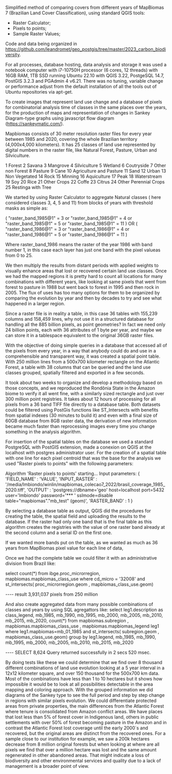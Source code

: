 
Simplified method of comparing covers from different years of MapBiomas 7 (Brazilian Land Cover Classification), using standard QGIS tools:

- Raster Calculator;
- Pixels to points;
- Sample Raster Values;

Code and data being organized in https://github.com/leandromet/geo_postgis/tree/master/2023_carbon_biodiversity.

For all processes, database hosting, data analysis and storage it was used a notebook computer with i7-10750H processor (6 cores, 12 threads) with 16GB RAM, 1TB SSD running Ubuntu 22.10 with QGIS 3.22, PostgeSQL 14.7, PostGIS 3.2.3 and PGAdmin 4 v6.21. There was no tuning, variable change or performance adjust from the default installation of all the tools out of Ubuntu repositories via apt-get.

To create images that represent land use change and a database of pixels for combinatorial analysis time of classes in the same places over the years, for the production of maps and representation of changes in Sankey Diagram-type graphs using javascript flow diagram (https://sankeymatic.com/).

Mapbiomas consists of 30 meter resolution raster files for every year between 1985 and 2020, covering the whole Brazilian territory (4,000x4,000 kilometers). It has 25 classes of land use represented by digital numbers in the raster file, like Natural Forest, Pasture, Urban and Silviculture. 

1			  	Forest
2			  	Savana
3			  	Mangrove
4			  	Silviculture
5			  	Wetland
6			  	Coutryside
7			  	Other non Forest
8			  	Pasture
9			  	Cane
10		 		Agriculture and Pasture
11				Sand
12				Urban
13				Non Vegetated
14				Rock
15				Minning
16				Aquiculture
17				Peak
18				Waterstream
19				Soy
20				Rice
21				Other Crops
22				Coffe
23				Citrus
24				Other Perennial Crops
25				Restinga with Tree

We started by using Raster Calculator to aggregate Natural classes ( here considered classes 3, 4, 5 and 11) from blocks of years with threshold masks as simple as:

( "raster_band_1985@1" = 3 or "raster_band_1985@1" = 4 or "raster_band_1985@1" = 5 or "raster_band_1985@1" = 11 ) 
OR
( "raster_band_1986@1" = 3 or "raster_band_1986@1" = 4 or "raster_band_1986@1" = 5 or "raster_band_1986@1" = 11 ) 

Where raster_band_1986 means the raster of the year 1986 with band number 1, in this case each layer has just one band with the pixel valueas from 0 to 25.

We then multiply the results from distant periods with applied weights to visually enhance areas that lost or recovered certain land use classes. Once we had the mapped regions it is pretty hard to count all locations for many combinations with different years, like looking at same pixels that went from forest to pasture in 1988 but went back to forest in 1995 and then rock in 2005. The flux of uses has too many options for them to be organized by comparing the evolution by year and then by decades to try and see what happened in a larger region.

Since a raster file is in reality a table, in this case 36 tables with 155,239 columns and 158,459 lines, why not use it in a structured database for handling all the 885 billion pixels, as point geometries? In fact we need only 24 billion points, each with 36 attributes of 1 byte per year, and maybe we can store it in a tablespace equivalent to the original 36GB raster files.

With the objective of doing simple queries in a database that accessed all of the pixels from every year, in a way that anybody could do and use in a comprehensible and transparent way, it was created a spatial point table. With 250 million lines from a 500x700 kilometer rectangle on the Atlantic Forest, a table with 38 columns that can be queried and the land use classes grouped, spatially filtered and exported in a few seconds. 

It took about two weeks to organize and develop a methodology based on those concepts, and we reproduced the Rondônia State in the Amazon biome to verify it all went fine, with a similarly sized rectangle and just over 300 million point registries. It takes about 12 hours of processing for all pixels from a 36 band TIFF file directly to a database table. Both datasets could be filtered using PostGis functions like ST_Intersects with benefits from spatial indexes (30 minutes to build it) and even with a final size of 60GB database from 8GB raster data, the derivation of new information became much faster than reprocessing images every time you change something in the analysis algorithm.

For insertion of the spatial tables on the database we used a standard PostgreSQL with PostGIS extension, made a conexion on QGIS at the localhost with postgres administrator user. For the creation of a spatial table with one line for each pixel centroid that was the base for the analysis we used "Raster pixels to points" with the following parameters:

Algorithm 'Raster pixels to points' starting…
Input parameters:
{ 'FIELD_NAME' : 'VALUE', 'INPUT_RASTER' : '/media/lmbiondo/winlin/mapbiomas_colecao7_2022/brasil_coverage_1985_2020.tiff', 'OUTPUT' : 'postgres://dbname=\'geo\' host=localhost port=5432 user=\'lmbiondo\' password=\'*** \' sslmode=disable table="mapbiomas"."mb_test" (geom)', 'RASTER_BAND' : 1 }

By selecting a database table as output, QGIS did the procedures for creating the table, the spatial field and uploading the results to the database. If the raster had only one band that is the final table as this algorithm creates the registries with the value of one raster band already at the second column and a serial ID on the first one.

If we wanted more bands put on the table, as we wanted as much as 36 years from MapBiomas pixel value for each line of data, 



Once we had the complete table we could filter it with an administrative division from Brazil like:

select count(*) from ibge.proc_microrregion, mapbiomas.mapbiomas_class_use 
where cd_micro = '32008' and st_intersects( proc_microrregion.geom , mapbiomas_class_use.geom)

---- result 3,931,037 pixels from 250 million

And also create aggregated data from many possible combinations of classes and years by using SQL agregattors like:
select leg1.description as class_legend, mb_1985, mb_1990, mb_1995, mb_2000,
mb_2005, mb_2010, mb_2015, mb_2020, count(*) 
from
mapbiomas.subregion , mapbiomas.mapbiomas_class_use , mapbiomas.mapbiomas_legend leg1
where 
leg1.mapbiomas=mb_01_1985 
and st_intersects( subregion.geom , mapbiomas_class_use.geom)
group by leg1.legend, mb_1985, mb_1990, mb_1995, mb_2000,
mb_2005, mb_2010, mb_2015, mb_2020

---- SELECT 8,624     Query returned successfully in 2 secs 520 msec.

By doing tests like these we could determine that we find over 8 thousand different combinations of land use evolution looking at a 5 year interval in a 12x12 kilometer square, and over 150 thousand for the 500x700 km data. Most of the combinations have less than 1 to 10 hectares but it shows how impossible it would be to look at all possibilities detectable in the area mapping and coloring approach.
With the grouped information we did diagrams of the Sankey type to see the full period and step by step change in regions with similar pixels evolution. We could differentiate protected areas from private properties, the main differences from the Atlantic Forest where tenure is consolidated from Amazon conflict areas. 
We have places that lost less than 5% of forest cover in Indigenous land, others in public settlements with over 50% of forest becoming pasture in the Amazon and in contrast the Atlantic Forest lost coverage until the early 2000´s and recovered, but the original areas are distinct from the recovered ones. For a sample close to our institution for example, we saw a 200k hectares decrease from 8 million original forests but when looking at where are all pixels we find that over a million hectare was lost and the same amount regenerated in other abandoned areas. That might indicate a loss of biodiversity and other environmental services and quality due to a lack of management is a broader point of view.
